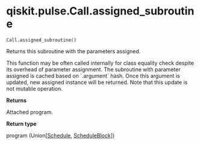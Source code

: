 # qiskit.pulse.Call.assigned\_subroutine

`Call.assigned_subroutine()`

Returns this subroutine with the parameters assigned.

<Admonition title="Note" type="note">
  This function may be often called internally for class equality check despite its overhead of parameter assignment. The subroutine with parameter assigned is cached based on `.argument` hash. Once this argument is updated, new assigned instance will be returned. Note that this update is not mutable operation.
</Admonition>

**Returns**

Attached program.

**Return type**

program (Union\[[Schedule](qiskit.pulse.Schedule#qiskit.pulse.Schedule "qiskit.pulse.Schedule"), [ScheduleBlock](qiskit.pulse.ScheduleBlock#qiskit.pulse.ScheduleBlock "qiskit.pulse.ScheduleBlock")])
